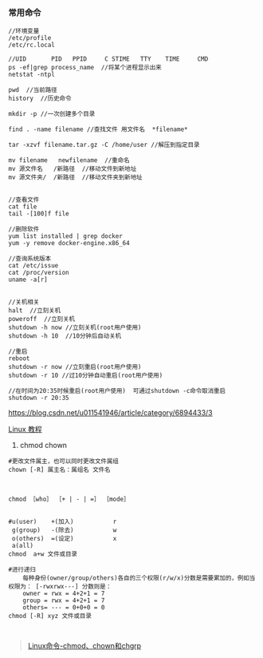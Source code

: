 

### 常用命令
```$java
//环境变量
/etc/profile
/etc/rc.local

//UID       PID   PPID     C STIME   TTY    TIME     CMD
ps -ef|grep process_name  //将某个进程显示出来
netstat -ntpl

pwd  //当前路径
history  //历史命令

mkdir -p //一次创建多个目录

find . -name filename //查找文件 用文件名  *filename*

tar -xzvf filename.tar.gz -C /home/user //解压到指定目录

mv filename   newfilename  //重命名
mv 源文件名   /新路径  //移动文件到新地址
mv 源文件夹/  /新路径  //移动文件夹到新地址


//查看文件
cat file
tail -[100]f file

//删除软件
yum list installed | grep docker
yum -y remove docker-engine.x86_64

//查询系统版本
cat /etc/issue
cat /proc/version
uname -a[r]


//关机相关
halt  //立刻关机
poweroff  //立刻关机
shutdown -h now //立刻关机(root用户使用)
shutdown -h 10  //10分钟后自动关机

//重启
reboot 
shutdown -r now //立刻重启(root用户使用) 
shutdown -r 10 //过10分钟自动重启(root用户使用)

//在时间为20:35时候重启(root用户使用)  可通过shutdown -c命令取消重启
shutdown -r 20:35 

```

https://blog.csdn.net/u011541946/article/category/6894433/3


[Linux 教程](https://www.w3cschool.cn/linux/linux-file-content-manage.html)


1.  chmod chown


```
#更改文件属主，也可以同时更改文件属组
chown [-R] 属主名：属组名 文件名



chmod ［who］ ［+ | - | =］ ［mode］


#u(user)    +(加入)           r
 g(group)   -(除去)           w
 o(others)  =(设定)           x
 a(all)
chmod  a+w 文件或目录

#进行递归
    每种身份(owner/group/others)各自的三个权限(r/w/x)分数是需要累加的，例如当权限为： [-rwxrwx---] 分数则是：
    owner = rwx = 4+2+1 = 7
    group = rwx = 4+2+1 = 7
    others= --- = 0+0+0 = 0
chmod [-R] xyz 文件或目录



```
> [Linux命令-chmod、chown和chgrp](http://www.cnblogs.com/xiohao/p/5877237.html)


 




